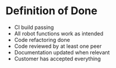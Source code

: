 # Definition of Done

- CI build passing
- All robot functions work as intended
- Code refactoring done
- Code reviewed by at least one peer
- Documentation updated when relevant
- Customer has accepted everything
